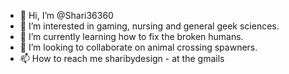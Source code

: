 - 👋 Hi, I’m @Shari36360
- 👀 I’m interested in gaming, nursing and general geek sciences.
- 🌱 I’m currently learning how to fix the broken humans.
- 💞️ I’m looking to collaborate on animal crossing spawners.
- 📫 How to reach me sharibydesign - at the gmails
